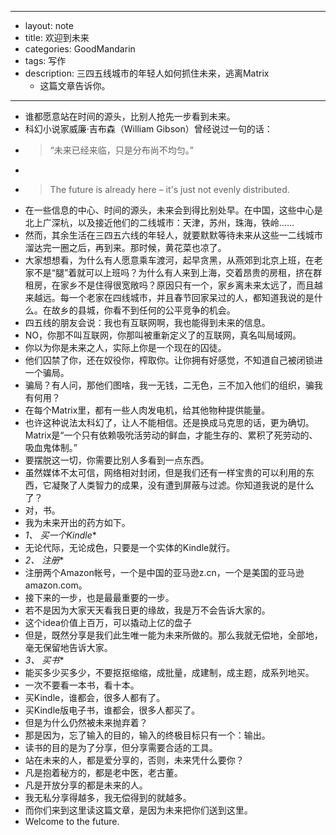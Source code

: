 - --
- layout: note
- title:  欢迎到未来
- categories: GoodMandarin
- tags: 写作
- description: 三四五线城市的年轻人如何抓住未来，逃离Matrix
    - 这篇文章告诉你。
- --
- 谁都愿意站在时间的源头，比别人抢先一步看到未来。
- 科幻小说家威廉·吉布森（William Gibson）曾经说过一句的话：
- > “未来已经来临，只是分布尚不均匀。”
- > 
- > The future is already here – it's just not evenly distributed.
- 在一些信息的中心、时间的源头，未来会到得比别处早。在中国，这些中心是北上广深杭，以及接近他们的二线城市：天津，苏州，珠海，铁岭……
- 然而，其余生活在三四五六线的年轻人，就要默默等待未来从这些一二线城市溜达完一圈之后，再到来。那时候，黄花菜也凉了。
- 大家想想看，为什么有人愿意乘车渡河，起早贪黑，从燕郊到北京上班，在老家不是“腿”着就可以上班吗？为什么有人来到上海，交着昂贵的房租，挤在群租房，在家乡不是住得很宽敞吗？原因只有一个，家乡离未来太远了，而且越来越远。每一个老家在四线城市，并且春节回家呆过的人，都知道我说的是什么。在故乡的县城，你看不到任何的公平竞争的机会。
- 四五线的朋友会说：我也有互联网啊，我也能得到未来的信息。
- NO，你那不叫互联网，你那叫被重新定义了的互联网，真名叫局域网。
- 你以为你是未来之人，实际上你是一个现在的囚徒。
- 他们囚禁了你，还在奴役你，榨取你。让你拥有好感觉，不知道自己被闭锁进一个骗局。
- 骗局？有人问，那他们图啥，我一无钱，二无色，三不加入他们的组织，骗我有何用？
- 在每个Matrix里，都有一些人肉发电机，给其他物种提供能量。
- 也许这种说法太科幻了，让人不能相信。还是换成马克思的话，更为确切。Matrix是“一个只有依赖吸吮活劳动的鲜血，才能生存的、累积了死劳动的、吸血鬼体制。”
- 要摆脱这一切，你需要比别人多看到一点东西。
- 虽然媒体不太可信，网络相对封闭，但是我们还有一样宝贵的可以利用的东西，它凝聚了人类智力的成果，没有遭到屏蔽与过滤。你知道我说的是什么了？
- 对，书。
- 我为未来开出的药方如下。
- *1、 买一个Kindle**
- 无论代际，无论成色，只要是一个实体的Kindle就行。
- *2、 注册**
- 注册两个Amazon帐号，一个是中国的亚马逊z.cn，一个是美国的亚马逊amazon.com。
- 接下来的一步，也是最最重要的一步。
- 若不是因为大家天天看我日更的缘故，我是万不会告诉大家的。
- 这个idea价值上百万，可以撬动上亿的盘子
- 但是，既然分享是我们此生唯一能为未来所做的。那么我就无偿地，全部地，毫无保留地告诉大家。
- *3、 买书**
- 能买多少买多少，不要抠抠缩缩，成批量，成建制，成主题，成系列地买。
- 一次不要看一本书，看十本。
- 买Kindle，谁都会，很多人都有了。
- 买Kindle版电子书，谁都会，很多人都买了。
- 但是为什么仍然被未来抛弃着？
- 那是因为，忘了输入的目的，输入的终极目标只有一个：输出。
- 读书的目的是为了分享，但分享需要合适的工具。
- 站在未来的人，都是爱分享的，否则，未来凭什么要你？
- 凡是抱着秘方的，都是老中医，老古董。
- 凡是开放分享的都是未来的人。
- 我无私分享得越多，我无偿得到的就越多。
- 而你们来到这里读这篇文章，是因为未来把你们送到这里。
- Welcome to the future.
